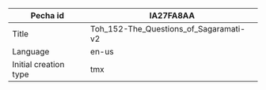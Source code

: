 |Pecha id | IA27FA8AA
| --- | --- 
|Title | Toh_152-The_Questions_of_Sagaramati-v2 
|Language | en-us
|Initial creation type | tmx